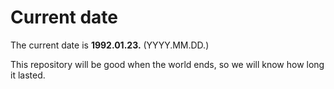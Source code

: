 # Current date

The current date is **1992.01.23.** (YYYY.MM.DD.)

This repository will be good when the world ends, so we will know how long it lasted.